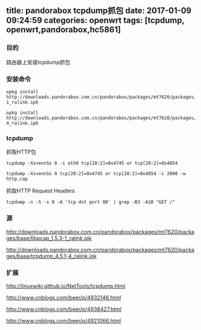 
title: pandorabox tcpdump抓包
date: 2017-01-09 09:24:59
categories: openwrt
tags: [tcpdump, openwrt,pandorabox,hc5861]
---


### 目的

路由器上安装tcpdump抓包


### 安装命令


```
opkg install http://downloads.pandorabox.com.cn/pandorabox/packages/mt7620/packages/base/libpcap_1.5.3-1_ralink.ipk

opkg install http://downloads.pandorabox.com.cn/pandorabox/packages/mt7620/packages/base/tcpdump_4.5.1-4_ralink.ipk
```


### tcpdump

抓取HTTP包

```
tcpdump -XvvennSs 0 -i eth0 tcp[20:2]=0x4745 or tcp[20:2]=0x4854

tcpdump -XvvennSs 0 tcp[20:2]=0x4745 or tcp[20:2]=0x4854 -c 2000 -w http.cap

```

抓取HTTP Request Headers
```
tcpdump -n -S -s 0 -A 'tcp dst port 80' | grep -B3 -A10 "GET /"
```


### 源

http://downloads.pandorabox.com.cn/pandorabox/packages/mt7620/packages/base/libpcap_1.5.3-1_ralink.ipk

http://downloads.pandorabox.com.cn/pandorabox/packages/mt7620/packages/base/tcpdump_4.5.1-4_ralink.ipk


### 扩展

http://linuxwiki.github.io/NetTools/tcpdump.html

http://www.cnblogs.com/beer/p/4932146.html

http://www.cnblogs.com/beer/p/4938427.html

http://www.cnblogs.com/beer/p/4921066.html
